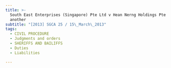 ```yaml
---
title: >-
  South East Enterprises (Singapore) Pte Ltd v Hean Nerng Holdings Pte Ltd and
  another
subtitle: "[2013] SGCA 25 / 15\_March\_2013"
tags:
  - CIVIL PROCEDURE
  - Judgments and orders
  - SHERIFFS AND BAILIFFS
  - Duties
  - Liabilities

---
```


